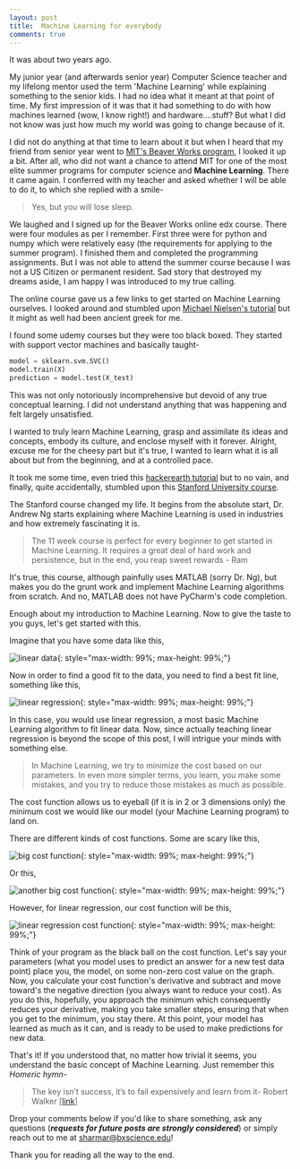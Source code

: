 ```yaml
---
layout: post
title:  Machine Learning for everybody
comments: true
---
```


It was about two years ago.

My junior year (and afterwards senior year) Computer Science teacher and my lifelong mentor used the term 'Machine Learning' while explaining something to the senior kids. I had no idea what it meant at that point of time. My first impression of it was that it had something to do with how machines learned (wow, I know right!) and hardware....stuff? But what I did not know was just how much my world was going to change because of it.

I did not do anything at that time to learn about it but when I heard that my friend from senior year went to [MIT's Beaver Works program](https://beaverworks.ll.mit.edu/CMS/bw/bwsi), I looked it up a bit. After all, who did not want a chance to attend MIT for one of the most elite summer programs for computer science and **Machine Learning**. There it came again. I conferred with my teacher and asked whether I will be able to do it, to which she replied with a smile-


> Yes, but you will lose sleep.


We laughed and I signed up for the Beaver Works online edx course. There were four modules as per I remember. First three were for python and numpy which were relatively easy (the requirements for applying to the summer program). I finished them and completed the programming assignments. But I was not able to attend the summer course because I was not a US Citizen or permanent resident. Sad story that destroyed my dreams aside, I am happy I was introduced to my true calling.


The online course gave us a few links to get started on Machine Learning ourselves. I looked around and stumbled upon [Michael Nielsen's tutorial](http://neuralnetworksanddeeplearning.com/index.html) but it might as well had been ancient greek for me.

I found some udemy courses but they were too black boxed. They started with support vector machines and basically taught-
```python
model = sklearn.svm.SVC()
model.train(X)
prediction = model.test(X_test)
```

This was not only notoriously incomprehensive but devoid of any true conceptual learning. I did not understand anything that was happening and felt largely unsatisfied.


I wanted to truly learn Machine Learning, grasp and assimilate its ideas and concepts, embody its culture, and enclose myself with it forever. Alright, excuse me for the cheesy part but it's true, I wanted to learn what it is all about but from the beginning, and at a controlled pace.

It took me some time, even tried this [hackerearth tutorial](https://www.hackerearth.com/practice/machine-learning/prerequisites-of-machine-learning/basic-probability-models-and-rules/tutorial/) but to no vain, and finally, quite accidentally, stumbled upon this [Stanford University course](https://www.coursera.org/learn/machine-learning).

The Stanford course changed my life. It begins from the absolute start, Dr. Andrew Ng starts explaining where Machine Learning is used in industries and how extremely fascinating it is.
> The 11 week course is perfect for every beginner to get started
> in Machine Learning. It requires a great deal of hard work and
> persistence, but in the end, you reap sweet rewards - Ram

It's true, this course, although painfully uses MATLAB (sorry Dr. Ng), but makes you do the grunt work and implement Machine Learning algorithms from scratch. And no, MATLAB does not have PyCharm's code completion.

Enough about my introduction to Machine Learning. Now to give the taste to you guys, let's get started with this.

Imagine that you have some data like this,

![linear data]({{site.baseurl}}/assets/img/data.png){: style="max-width: 99%; max-height: 99%;"}

Now in order to find a good fit to the data, you need to find a best fit line, something like this,

![linear regression]({{site.baseurl}}/assets/img/lr.png){: style="max-width: 99%; max-height: 99%;"}

In this case, you would use linear regression, a most basic Machine Learning algorithm to fit linear data. Now, since actually teaching linear regression is beyond the scope of this post, I will intrigue your minds with something else.

>In Machine Learning, we try to minimize the cost based on our parameters. In even more simpler terms, you learn, you make some mistakes, and you try to reduce those mistakes as much as possible.

The cost function allows us to eyeball (if it is in 2 or 3 dimensions only) the minimum cost we would like our model (your Machine Learning program) to land on.

There are different kinds of cost functions. Some are scary like this,

![big cost function]({{site.baseurl}}/assets/img/oofgd.png){: style="max-width: 99%; max-height: 99%;"}

Or this,

![another big cost function]({{site.baseurl}}/assets/img/oofgd1.png){: style="max-width: 99%; max-height: 99%;"}


However, for linear regression, our cost function will be this,

![linear regression cost function]({{site.baseurl}}/assets/img/gd.png){: style="max-width: 99%; max-height: 99%;"}


Think of your program as the black ball on the cost function. Let's say your parameters (what you model uses to predict an answer for a new test data point) place you, the model, on some non-zero cost value on the graph. Now, you calculate your cost function's derivative and subtract and move toward's the negative direction (you always want to reduce your cost). As you do this, hopefully, you approach the minimum which consequently reduces your derivative, making you take smaller steps, ensuring that when you get to the minimum, you stay there. At this point, your model has learned as much as it can, and is ready to be used to make predictions for new data.


That's it! If you understood that, no matter how trivial it seems, you understand the basic concept of Machine Learning. Just remember this *Homeric hymn*-

> The key isn’t success, it’s to fail expensively and learn from it- Robert Walker [[link](https://twitter.com/SirRobertWalker/status/1157527028628779008)]

Drop your comments below if you'd like to share something, ask any questions (_**requests for future posts are strongly considered**_) or simply reach out to me at [sharmar@bxscience.edu](mailto:sharmar@bxscience.edu)!

Thank you for reading all the way to the end.
